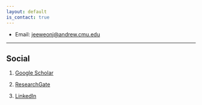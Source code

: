 ```yaml
---
layout: default
is_contact: true
---
```


* Email: [jeeweonj@andrew.cmu.edu](mailto:jeeweonj@andrew.cmu.edu)

---


## Social

1. [Google Scholar](https://scholar.google.com/citations?user=A5OcLdAAAAAJ)

2. [ResearchGate](https://www.researchgate.net/profile/Jee-Weon-Jung-2)

3. [LinkedIn](https://www.linkedin.com/in/jee-weon-jung-6b125bba/)
